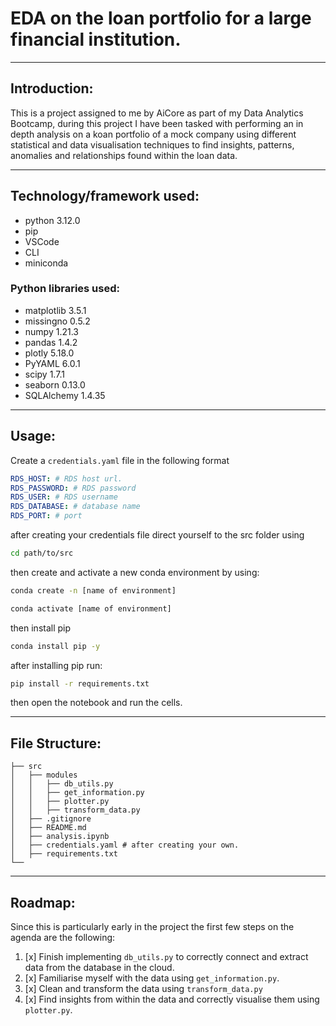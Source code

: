 # EDA on the loan portfolio for a large financial institution.
---
## Introduction:
 This is a project assigned to me by AiCore as part of my Data Analytics Bootcamp, during this project I have been tasked with performing an in depth analysis on a koan portfolio of a mock company using different statistical and data visualisation techniques to find insights, patterns, anomalies and relationships found within the loan data.

---

## Technology/framework used:
- python 3.12.0
- pip
- VSCode
- CLI
- miniconda


### Python libraries used:
- matplotlib 3.5.1
- missingno 0.5.2
- numpy 1.21.3
- pandas 1.4.2
- plotly 5.18.0
- PyYAML 6.0.1
- scipy 1.7.1
- seaborn 0.13.0
- SQLAlchemy 1.4.35



---
## Usage:
Create a `credentials.yaml` file in the following format
```yaml
RDS_HOST: # RDS host url.
RDS_PASSWORD: # RDS password
RDS_USER: # RDS username
RDS_DATABASE: # database name
RDS_PORT: # port
```
after creating your credentials file direct yourself to the src folder using
```bash
cd path/to/src
```
then create and activate a new conda environment by using:
```bash
conda create -n [name of environment]
```
```bash
conda activate [name of environment]
```
then install pip
```bash
conda install pip -y 
```
after installing pip run:
```bash
pip install -r requirements.txt
```
then open the notebook and run the cells.

---
## File Structure:
```
├── src
│   ├── modules
│   │   ├── db_utils.py
│   │   ├── get_information.py
│   │   ├── plotter.py
│   │   ├── transform_data.py
│   ├── .gitignore
│   ├── README.md
│   ├── analysis.ipynb
│   ├── credentials.yaml # after creating your own.
│   ├── requirements.txt
└──
```


---
## Roadmap:
Since this is particularly early in the project the first few steps on the agenda are the following:

1. [x] Finish implementing ```db_utils.py``` to correctly connect and extract data from the database in the cloud.
1. [x] Familiarise myself with the data using `get_information.py`.
1. [x] Clean and transform the data using `transform_data.py`
1. [x] Find insights from within the data and correctly visualise them using `plotter.py`.
